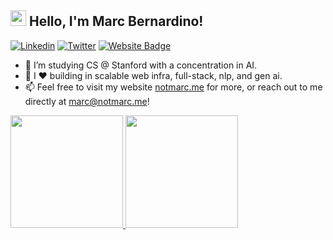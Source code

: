 ##  <img src="https://media.giphy.com/media/hvRJCLFzcasrR4ia7z/giphy.gif" width="25"> Hello, I'm Marc Bernardino!
[![Linkedin](https://img.shields.io/badge/-marcreniel-05122A?style=flat-square&logo=Linkedin&logoColor=white&link=https://www.linkedin.com/in/marcreniel)](https://www.linkedin.com/in/marcreniel)
[![Twitter](https://img.shields.io/badge/-@marcrenielb-05122A?style=flat-square&&logo=twitter&logoColor=white&link=https://twitter.com/marcrenielb)](https://twitter.com/marcrenielb)
[![Website Badge](https://img.shields.io/badge/-notmarc.me-05122A?style=flat-square&logo=Google-Chrome&logoColor=white&link=https://notmarc.me)](https://notmarc.me)

- 📔 I’m studying CS @ Stanford with a concentration in AI.
- 🌱 I ❤️ building in scalable web infra, full-stack, nlp, and gen ai.
- 📫 Feel free to visit my website [notmarc.me](https://notmarc.me) for more, or reach out to me directly at marc@notmarc.me!

<a href="https://github.com/marcreniel">
  <img height="180em" src="https://github-readme-stats-eight-theta.vercel.app/api?username=marcreniel&show_icons=true&theme=tokyonight&include_all_commits=true&count_private=true"/>
  <img height="180em" src="https://github-readme-stats-eight-theta.vercel.app/api/top-langs/?username=marcreniel&layout=compact&langs_count=8&theme=tokyonight"/>
</a>
